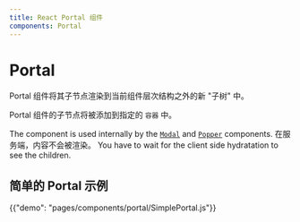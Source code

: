 ```yaml
---
title: React Portal 组件
components: Portal
---
```


# Portal

<p class="description">Portal 组件将其子节点渲染到当前组件层次结构之外的新 "子树" 中。</p>

Portal 组件的子节点将被添加到指定的 `容器` 中。

The component is used internally by the [`Modal`](/components/modal/) and [`Popper`](/components/popper/) components. 在服务端，内容不会被渲染。 You have to wait for the client side hydratation to see the children.

## 简单的 Portal 示例

{{"demo": "pages/components/portal/SimplePortal.js"}}
